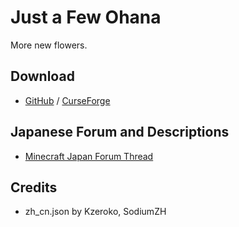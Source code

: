 # Just a Few Ohana
More new flowers.
## Download
- [GitHub](https://github.com/Mechalopa/Just-a-Few-Ohana/releases) / [CurseForge](https://www.curseforge.com/minecraft/mc-mods/just-a-few-ohana)
## Japanese Forum and Descriptions
- [Minecraft Japan Forum Thread](https://forum.civa.jp/viewtopic.php?f=3&t=750)
## Credits
- zh_cn.json by Kzeroko, SodiumZH
